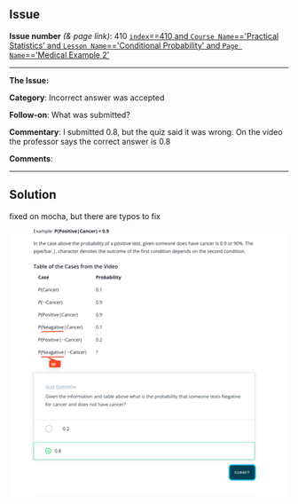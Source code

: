 ## Issue
**Issue number** _(& page link)_: 410 [`index`==410 and `Course Name`=='Practical Statistics' and `Lesson Name`=='Conditional Probability' and `Page Name`=='Medical Example 2'](https://mocha.udacity.com/programs/nd496-mentors-sandbox/en-us/construction/courses/545f4c46-ae54-4164-897e-4a0bb573302d/lessons/ls11577/pages/abb04dae-d1bf-4c4c-92a1-574e103c2837)
***

**The Issue:**

**Category**: Incorrect answer was accepted

**Follow-on**: What was submitted?

**Commentary**: I submitted 0.8, but the quiz said it was wrong. On the video
the professor says the correct answer is 0.8

**Comments**: 


***
## Solution

fixed on mocha, but there are typos to fix

<img style='width: 600px' src="./images/410.png"></img>